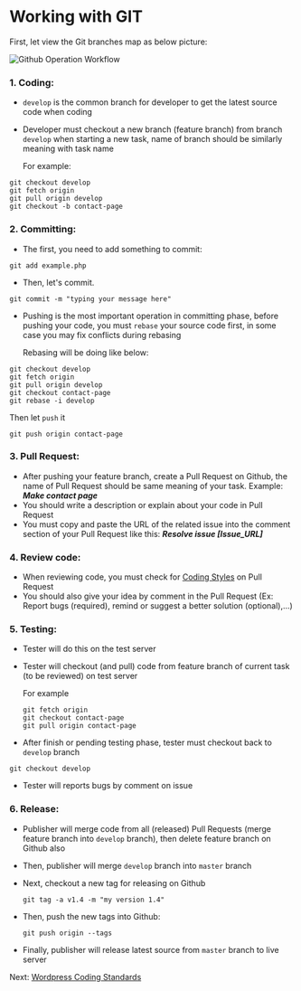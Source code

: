 # Working with GIT

First, let view the Git branches map as below picture:

![Github Operation Workflow](https://github.com/EvolableAsiaDevelopment/eva-operation-rule/blob/master/images/git-work-flow.png?raw=true)


### 1. Coding:
* `develop` is the common branch for developer to get the latest source code when coding
* Developer must checkout a new branch (feature branch) from branch `develop` when starting a new task, name of branch should be similarly meaning with task name

  For example:
 ```
 git checkout develop
 git fetch origin
 git pull origin develop
 git checkout -b contact-page
 ```


### 2. Committing:
* The first, you need to add something to commit:
 ```
 git add example.php
 ```

* Then, let's commit.
 ```
 git commit -m "typing your message here"
 ```

* Pushing is the most important operation in committing phase, before pushing your code, you must `rebase` your source code first, in some case you may fix conflicts during rebasing
  
  Rebasing will be doing like below:
  
 ```
 git checkout develop
 git fetch origin
 git pull origin develop
 git checkout contact-page
 git rebase -i develop
 ```

  Then let `push` it
  
  ```
  git push origin contact-page
  ```


### 3. Pull Request:
* After pushing your feature branch, create a Pull Request on Github, the name of Pull Request should be same meaning of your task. Example: _**Make contact page**_
* You should write a description or explain about your code in Pull Request
* You must copy and paste the URL of the related issue into the comment section of your Pull Request like this: _**Resolve issue [Issue_URL]**_


### 4. Review code:
* When reviewing code, you must check for [Coding Styles](https://github.com/EvolableAsiaDevelopment/eva-operation-rule/blob/master/wordpress-coding-standards.md) on Pull Request
* You should also give your idea by comment in the Pull Request (Ex: Report bugs (required), remind or suggest a better solution (optional),...)


### 5. Testing:
* Tester will do this on the test server
* Tester will checkout (and pull) code from feature branch of current task (to be reviewed) on test server

  For example
  ```
  git fetch origin
  git checkout contact-page
  git pull origin contact-page
  ```

* After finish or pending testing phase, tester must checkout back to `develop` branch
 ```
 git checkout develop
 ```

* Tester will reports bugs by comment on issue


### 6. Release:
* Publisher will merge code from all (released) Pull Requests (merge feature branch into `develop` branch), then delete feature branch on Github also
* Then, publisher will merge `develop` branch into `master` branch
* Next, checkout a new tag for releasing on Github
  
  ```
  git tag -a v1.4 -m "my version 1.4"
  ```

* Then, push the new tags into Github:

  ```
  git push origin --tags
  ```

* Finally, publisher will release latest source from `master` branch to live server


Next:
[Wordpress Coding Standards](https://github.com/EvolableAsiaDevelopment/eva-operation-rule/blob/master/wordpress-coding-standards.md)
